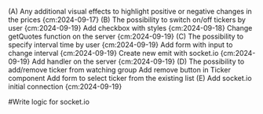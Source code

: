 (A) Any additional visual effects to highlight positive or negative changes in the prices {cm:2024-09-17}
(B) The possibility to switch on/off tickers by user {cm:2024-09-19}
  Add checkbox with styles {cm:2024-09-18}
  Change getQuotes function on the server {cm:2024-09-19}
(C) The possibility to specify interval time by user {cm:2024-09-19}
  Add form with input to change interval {cm:2024-09-19}
  Create new emit with socket.io {cm:2024-09-19}
  Add handler on the server {cm:2024-09-19}
(D) The possibility to add/remove ticker from watching group
  Add remove button in Ticker component
  Add form to select ticker from the existing list
(E) Add socket.io
  initial connection {cm:2024-09-19}

#Write logic for socket.io